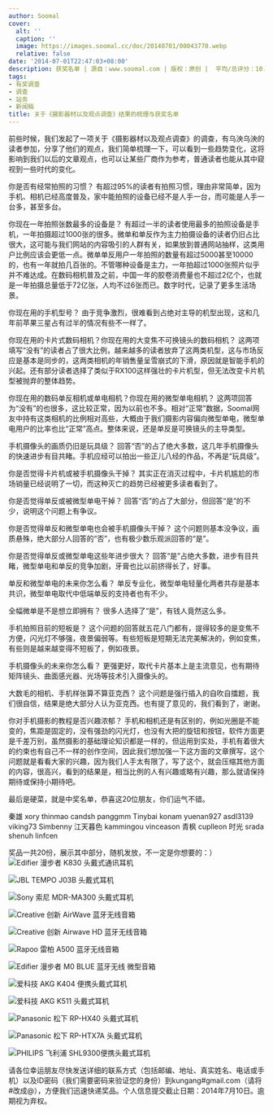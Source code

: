 ```yaml
---
author: Soomal
cover:
  alt: ''
  caption: ''
  image: https://images.soomal.cc/doc/20140701/00043770.webp
  relative: false
date: '2014-07-01T22:47:03+08:00'
description: 获奖名单 | 源自：www.soomal.com | 版权：原创 |  平均/总评分：10.00/40
tags:
- 有奖调查
- 调查
- 站务
- 新闻稿
title: 关于《摄影器材以及观点调查》结果的梳理与获奖名单
---
```


前些时候，我们发起了一项关于《摄影器材以及观点调查》的调查，有乌泱乌泱的读者参加，分享了他们的观点，我们简单梳理一下，可以看到一些趋势变化，这将影响到我们以后的文章观点，也可以让某些厂商作为参考，普通读者也能从其中窥视到一些时代的变化。

你是否有经常拍照的习惯？
有超过95%的读者有拍照习惯，理由非常简单，因为手机、相机已经高度普及，家中能拍照的设备已经不是人手一台，而可能是人手一台多，甚至多台。

你现在一年拍照张数最多的设备是？
有超过一半的读者使用最多的拍照设备是手机，一年拍摄超过1000张的很多。微单和单反作为主力拍摄设备的读者仍旧占比很大，这可能与我们网站的内容吸引的人群有关，如果放到普通网站抽样，这类用户比例应该会更低一点。微单单反用户一年拍照的数量有超过5000甚至10000的，也有一年就拍几百张的。不管哪种设备是主力，一年拍超过1000张照片似乎并不难达成。在数码相机普及之前，中国一年的胶卷消费量也不超过2亿个，也就是一年拍摄总量低于72亿张，人均不过6张而已。数字时代，记录了更多生活场景。

你现在用的手机型号？
由于竞争激烈，很难看到占绝对主导的机型出现，这和几年前苹果三星占有过半的情况有些不一样了。
 
你现在用的卡片式数码相机？你现在用的大变焦不可换镜头的数码相机？
这两项填写“没有”的读者占了很大比例，越来越多的读者放弃了这两类机型，这与市场反应是基本是同步的，这两类相机的年销售量呈雪崩式的下滑，原因就是智能手机的兴起。还有部分读者选择了类似于RX100这样强壮的卡片机型，但无法改变卡片机型被抛弃的整体趋势。

你现在用的数码单反相机或单电相机？你现在用的微型单电相机？
这两项回答为“没有”的也很多，这比较正常，因为以前也不多。相对“正常”数据，Soomal网友中持有这类相机的比例相对高些，大概由于我们摄影内容偏向微型单电，微型单电用户的比率也比“正常”高点。整体来说，还是单反是可换镜头的主导类型。

手机摄像头的画质仍旧是玩具级？
回答“否”的占了绝大多数，这几年手机摄像头的快速进步有目共睹。手机应经可以拍出一些正儿八经的作品，不再是“玩具级”。 

你是否觉得卡片机或被手机摄像头干掉？
其实正在消灭过程中，卡片机尴尬的市场销量已经说明了一切，而这种灭亡的趋势已经被更多读者看到了。

你是否觉得单反或被微型单电干掉？
回答“否”的占了大部分，但回答“是”的不少，说明这个问题上有争议。

你是否觉得单反和微型单电也会被手机摄像头干掉？
这个问题则基本没争议，画质悬殊，绝大部分人回答的“否”，也有极少数乐观派回答的“是”。

你是否觉得单反或微型单电这些年进步很大？
回答“是”占绝大多数，进步有目共睹，微型单电和单反的竞争加剧，牙膏也比以前挤得长了，好事。

单反和微型单电的未来你怎么看？
单反专业化，微型单电轻量化两者共存是基本共识，微型单电取代中低端单反的支持者也有不少。

全幅微单是不是想立即拥有？
很多人选择了“是”，有钱人竟然这么多。

手机拍照目前的短板是？
这个问题的回答就五花八门都有，提得较多的是变焦不方便，闪光灯不够强，夜景偏弱等。有些短板是短期无法完美解决的，例如变焦，有些则是越来越变得不短板了，例如夜景。

手机摄像头的未来你怎么看？
更强更好，取代卡片基本上是主流意见，也有期待矩阵镜头、曲面感光器、光场等技术引入摄像头的。

大数毛的相机、手机样张算不算亚克西？
这个问题是强行插入的自吹自擂题，我们很自信，结果是绝大部分人认为亚克西。也有提了意见的，我们看到了，谢谢。

你对手机摄影的教程是否兴趣浓郁？
手机和相机还是有区别的，例如光圈是不能变的，焦距是固定的，没有强劲的闪光灯，也没有大把的旋钮和按钮，软件方面更是千差万别，虽然摄影的基础理论知识都是一样的，但运用到实处，手机有着很大的约束也有自己不一样的创作空间，因此我们想加强一下这方面的文章撰写，这个问题就是看看大家的兴趣，因为我们人手太有限了，写了这个，就会压缩其他方面的内容，很高兴，看到的结果是，相当比例的人有兴趣或略有兴趣，那么就请保持期待或保持小期待吧。

最后是硬菜，就是中奖名单，恭喜这20位朋友，你们运气不错。


秦雄 xory thinmao candsh panggmm
Tinybai konam yuenan927 asdl3139 viking73
Simbenny 江天暮色 kammingou vinceason  青枫
cuplleon 时光 srada shenuh linfcen

奖品一共20份，展示其中部分，随机发放，不一定是你想要的：）
![Edifier 漫步者 K830 头戴式通讯耳机](https://images.soomal.cc/doc/20120530/00019953_01.webp)




![JBL TEMPO J03B 头戴式耳机](https://images.soomal.cc/doc/20120819/00021996_01.webp)




![Sony 索尼 MDR-MA300 头戴式耳机](https://images.soomal.cc/doc/20120628/00020683_01.webp)




![Creative 创新 AirWave 蓝牙无线音箱](https://images.soomal.cc/doc/20131015/00036287_01.webp)




![Creative 创新 Airwave HD 蓝牙无线音箱](https://images.soomal.cc/doc/20131208/00038277_01.webp)




![Rapoo 雷柏 A500 蓝牙无线音箱](https://images.soomal.cc/doc/20131210/00038330_01.webp)




![Edifier 漫步者 M0 BLUE 蓝牙无线 微型音箱](https://images.soomal.cc/doc/20111211/00015391_01.webp)




![爱科技 AKG K404 便携头戴式耳机](https://images.soomal.cc/doc/20120717/00021245_01.webp)




![爱科技 AKG K511 头戴式耳机](https://images.soomal.cc/doc/20120425/00019194_01.webp)




![Panasonic 松下 RP-HX40 头戴式耳机](https://images.soomal.cc/doc/20120303/00017320_01.webp)




![Panasonic 松下 RP-HTX7A 头戴式耳机](https://images.soomal.cc/doc/20120508/00019416_01.webp)




![PHILIPS 飞利浦 SHL9300便携头戴式耳机](https://images.soomal.cc/doc/20121112/00024441_01.webp)




请各位幸运朋友尽快发送详细的联系方式（包括邮编、地址、真实姓名、电话或手机）以及ID密码（我们需要密码来验证您的身份）到kungang#gmail.com（请将#改成@），方便我们迅速快递奖品。个人信息提交截止日期：2014年7月10日。逾期视为弃权。